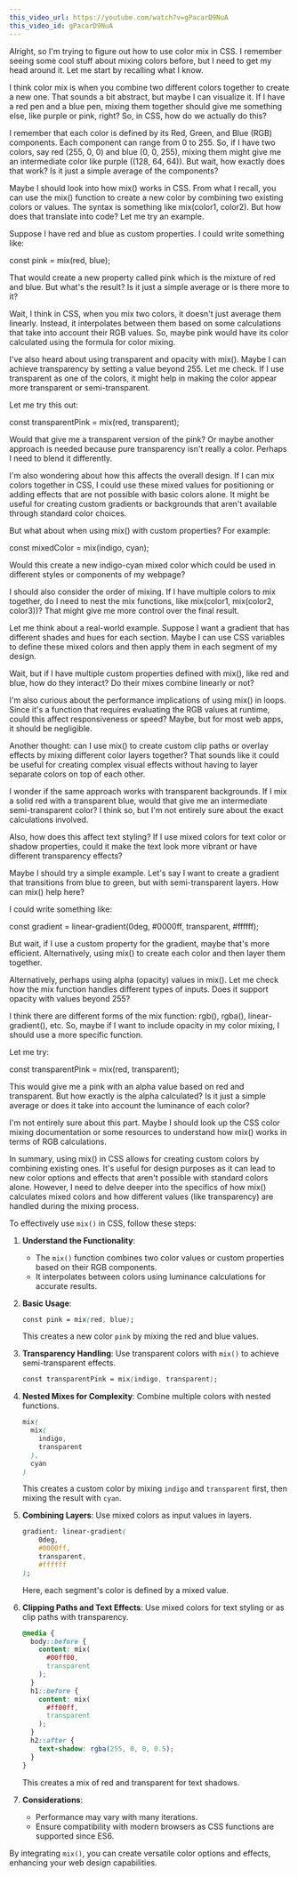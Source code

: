 ```yaml
---
this_video_url: https://youtube.com/watch?v=gPacarD9NuA
this_video_id: gPacarD9NuA
---
```

<think>
Alright, so I'm trying to figure out how to use color mix in CSS. I remember seeing some cool stuff about mixing colors before, but I need to get my head around it. Let me start by recalling what I know.

I think color mix is when you combine two different colors together to create a new one. That sounds a bit abstract, but maybe I can visualize it. If I have a red pen and a blue pen, mixing them together should give me something else, like purple or pink, right? So, in CSS, how do we actually do this?

I remember that each color is defined by its Red, Green, and Blue (RGB) components. Each component can range from 0 to 255. So, if I have two colors, say red (255, 0, 0) and blue (0, 0, 255), mixing them might give me an intermediate color like purple ((128, 64, 64)). But wait, how exactly does that work? Is it just a simple average of the components?

Maybe I should look into how mix() works in CSS. From what I recall, you can use the mix() function to create a new color by combining two existing colors or values. The syntax is something like mix(color1, color2). But how does that translate into code? Let me try an example.

Suppose I have red and blue as custom properties. I could write something like:

const pink = mix(red, blue);

That would create a new property called pink which is the mixture of red and blue. But what's the result? Is it just a simple average or is there more to it?

Wait, I think in CSS, when you mix two colors, it doesn't just average them linearly. Instead, it interpolates between them based on some calculations that take into account their RGB values. So, maybe pink would have its color calculated using the formula for color mixing.

I've also heard about using transparent and opacity with mix(). Maybe I can achieve transparency by setting a value beyond 255. Let me check. If I use transparent as one of the colors, it might help in making the color appear more transparent or semi-transparent.

Let me try this out:

const transparentPink = mix(red, transparent);

Would that give me a transparent version of the pink? Or maybe another approach is needed because pure transparency isn't really a color. Perhaps I need to blend it differently.

I'm also wondering about how this affects the overall design. If I can mix colors together in CSS, I could use these mixed values for positioning or adding effects that are not possible with basic colors alone. It might be useful for creating custom gradients or backgrounds that aren't available through standard color choices.

But what about when using mix() with custom properties? For example:

const mixedColor = mix(indigo, cyan);

Would this create a new indigo-cyan mixed color which could be used in different styles or components of my webpage?

I should also consider the order of mixing. If I have multiple colors to mix together, do I need to nest the mix functions, like mix(color1, mix(color2, color3))? That might give me more control over the final result.

Let me think about a real-world example. Suppose I want a gradient that has different shades and hues for each section. Maybe I can use CSS variables to define these mixed colors and then apply them in each segment of my design.

Wait, but if I have multiple custom properties defined with mix(), like red and blue, how do they interact? Do their mixes combine linearly or not?

I'm also curious about the performance implications of using mix() in loops. Since it's a function that requires evaluating the RGB values at runtime, could this affect responsiveness or speed? Maybe, but for most web apps, it should be negligible.

Another thought: can I use mix() to create custom clip paths or overlay effects by mixing different color layers together? That sounds like it could be useful for creating complex visual effects without having to layer separate colors on top of each other.

I wonder if the same approach works with transparent backgrounds. If I mix a solid red with a transparent blue, would that give me an intermediate semi-transparent color? I think so, but I'm not entirely sure about the exact calculations involved.

Also, how does this affect text styling? If I use mixed colors for text color or shadow properties, could it make the text look more vibrant or have different transparency effects?

Maybe I should try a simple example. Let's say I want to create a gradient that transitions from blue to green, but with semi-transparent layers. How can mix() help here?

I could write something like:

const gradient = linear-gradient(0deg, #0000ff, transparent, #ffffff);

But wait, if I use a custom property for the gradient, maybe that's more efficient. Alternatively, using mix() to create each color and then layer them together.

Alternatively, perhaps using alpha (opacity) values in mix(). Let me check how the mix function handles different types of inputs. Does it support opacity with values beyond 255?

I think there are different forms of the mix function: rgb(), rgba(), linear-gradient(), etc. So, maybe if I want to include opacity in my color mixing, I should use a more specific function.

Let me try:

const transparentPink = mix(red, transparent);

This would give me a pink with an alpha value based on red and transparent. But how exactly is the alpha calculated? Is it just a simple average or does it take into account the luminance of each color?

I'm not entirely sure about this part. Maybe I should look up the CSS color mixing documentation or some resources to understand how mix() works in terms of RGB calculations.

In summary, using mix() in CSS allows for creating custom colors by combining existing ones. It's useful for design purposes as it can lead to new color options and effects that aren't possible with standard colors alone. However, I need to delve deeper into the specifics of how mix() calculates mixed colors and how different values (like transparency) are handled during the mixing process.
</think>

To effectively use `mix()` in CSS, follow these steps:

1. **Understand the Functionality**:
   - The `mix()` function combines two color values or custom properties based on their RGB components.
   - It interpolates between colors using luminance calculations for accurate results.

2. **Basic Usage**:
   ```css
   const pink = mix(red, blue);
   ```
   This creates a new color `pink` by mixing the red and blue values.

3. **Transparency Handling**:
   Use transparent colors with `mix()` to achieve semi-transparent effects.
   ```css
   const transparentPink = mix(indigo, transparent);
   ```

4. **Nested Mixes for Complexity**:
   Combine multiple colors with nested functions.
   ```css
   mix(
     mix(
       indigo,
       transparent
     ),
     cyan
   )
   ```
   This creates a custom color by mixing `indigo` and `transparent` first, then mixing the result with `cyan`.

5. **Combining Layers**:
   Use mixed colors as input values in layers.
   ```css
   gradient: linear-gradient(
       0deg,
       #0000ff,
       transparent,
       #ffffff
   );
   ```
   Here, each segment's color is defined by a mixed value.

6. **Clipping Paths and Text Effects**:
   Use mixed colors for text styling or as clip paths with transparency.
   ```css
   @media {
     body::before {
       content: mix(
         #00ff00,
         transparent
       );
     }
     h1::before {
       content: mix(
         #ff00ff,
         transparent
       );
     }
     h2::after {
       text-shadow: rgba(255, 0, 0, 0.5);
     }
   }
   ```
   This creates a mix of red and transparent for text shadows.

7. **Considerations**:
   - Performance may vary with many iterations.
   - Ensure compatibility with modern browsers as CSS functions are supported since ES6.

By integrating `mix()`, you can create versatile color options and effects, enhancing your web design capabilities.
